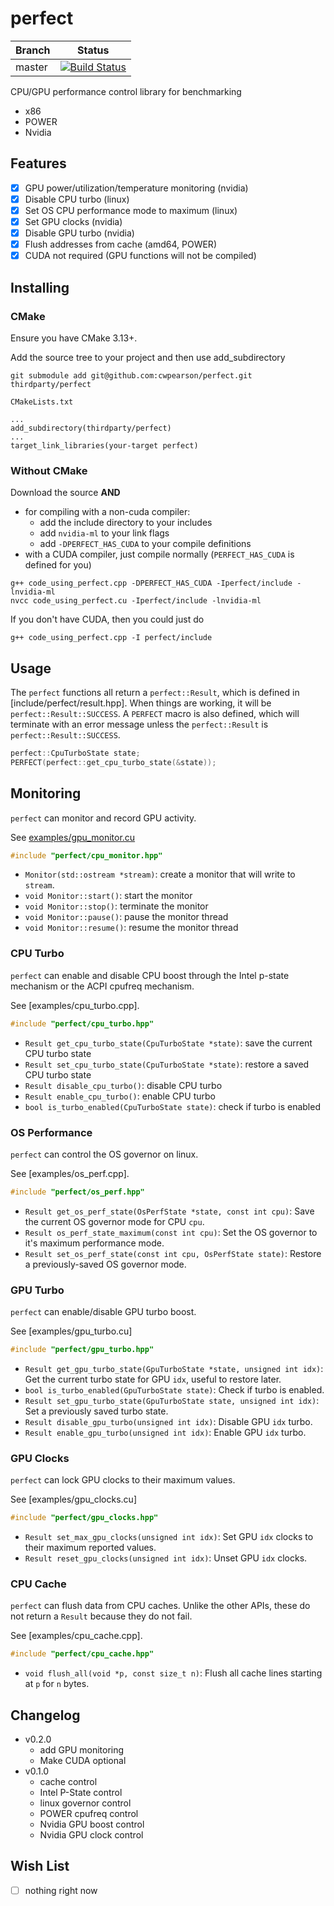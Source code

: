# perfect

| Branch | Status |
|-|-|
| master |[![Build Status](https://img.shields.io/endpoint.svg?url=https%3A%2F%2Factions-badge.atrox.dev%2Fcwpearson%2Fperfect%2Fbadge%3Fref%3Dmaster&style=flat)](https://actions-badge.atrox.dev/cwpearson/perfect/goto?ref=master)|

CPU/GPU performance control library for benchmarking
* x86
* POWER
* Nvidia

## Features

- [x] GPU power/utilization/temperature monitoring (nvidia)
- [x] Disable CPU turbo (linux)
- [x] Set OS CPU performance mode to maximum (linux)
- [x] Set GPU clocks (nvidia)
- [x] Disable GPU turbo (nvidia)
- [x] Flush addresses from cache (amd64, POWER)
- [x] CUDA not required (GPU functions will not be compiled)

## Installing

### CMake 

Ensure you have CMake 3.13+.

Add the source tree to your project and then use add_subdirectory

```
git submodule add git@github.com:cwpearson/perfect.git thirdparty/perfect
```

`CMakeLists.txt`
```
...
add_subdirectory(thirdparty/perfect)
...
target_link_libraries(your-target perfect)
```

### Without CMake 
Download the source **AND**
* for compiling with a non-cuda compiler:
    * add the include directory to your includes
    * add `nvidia-ml` to your link flags
    * add `-DPERFECT_HAS_CUDA` to your compile definitions
* with a CUDA compiler, just compile normally (`PERFECT_HAS_CUDA` is defined for you)

```
g++ code_using_perfect.cpp -DPERFECT_HAS_CUDA -Iperfect/include -lnvidia-ml 
nvcc code_using_perfect.cu -Iperfect/include -lnvidia-ml
```

If you don't have CUDA, then you could just do
```
g++ code_using_perfect.cpp -I perfect/include
```

## Usage

The `perfect` functions all return a `perfect::Result`, which is defined in [include/perfect/result.hpp].
When things are working, it will be `perfect::Result::SUCCESS`.
A `PERFECT` macro is also defined, which will terminate with an error message unless the `perfect::Result` is `perfect::Result::SUCCESS`.

```c++
perfect::CpuTurboState state;
PERFECT(perfect::get_cpu_turbo_state(&state));
```

## Monitoring

`perfect` can monitor and record GPU activity.

See [examples/gpu_monitor.cu](examples/gpu_monitor.cu)

```c++
#include "perfect/cpu_monitor.hpp"
```

* `Monitor(std::ostream *stream)`: create a monitor that will write to `stream`.
* `void Monitor::start()`: start the monitor
* `void Monitor::stop()`: terminate the monitor
* `void Monitor::pause()`: pause the monitor thread
* `void Monitor::resume()`: resume the monitor thread

### CPU Turbo

`perfect` can enable and disable CPU boost through the Intel p-state mechanism or the ACPI cpufreq mechanism.

See [examples/cpu_turbo.cpp].


```c++
#include "perfect/cpu_turbo.hpp"
```

* `Result get_cpu_turbo_state(CpuTurboState *state)`: save the current CPU turbo state
* `Result set_cpu_turbo_state(CpuTurboState *state)`: restore a saved CPU turbo state
* `Result disable_cpu_turbo()`: disable CPU turbo
* `Result enable_cpu_turbo()`: enable CPU turbo
* `bool is_turbo_enabled(CpuTurboState state)`: check if turbo is enabled

### OS Performance

`perfect` can control the OS governor on linux.

See [examples/os_perf.cpp].

```c++
#include "perfect/os_perf.hpp"
```

* `Result get_os_perf_state(OsPerfState *state, const int cpu)`: Save the current OS governor mode for CPU `cpu`.
* `Result os_perf_state_maximum(const int cpu)`: Set the OS governor to it's maximum performance mode.
* `Result set_os_perf_state(const int cpu, OsPerfState state)`: Restore a previously-saved OS governor mode.

### GPU Turbo

`perfect` can enable/disable GPU turbo boost.

See [examples/gpu_turbo.cu]

```c++
#include "perfect/gpu_turbo.hpp"
```

* `Result get_gpu_turbo_state(GpuTurboState *state, unsigned int idx)`: Get the current turbo state for GPU `idx`, useful to restore later.
* `bool is_turbo_enabled(GpuTurboState state)`: Check if turbo is enabled.
* `Result set_gpu_turbo_state(GpuTurboState state, unsigned int idx)`: Set a previously saved turbo state.
* `Result disable_gpu_turbo(unsigned int idx)`: Disable GPU `idx` turbo.
* `Result enable_gpu_turbo(unsigned int idx)`: Enable GPU `idx` turbo.

### GPU Clocks

`perfect` can lock GPU clocks to their maximum values.

See [examples/gpu_clocks.cu]

```c++
#include "perfect/gpu_clocks.hpp"
```

* `Result set_max_gpu_clocks(unsigned int idx)`: Set GPU `idx` clocks to their maximum reported values.
* `Result reset_gpu_clocks(unsigned int idx)`: Unset GPU `idx` clocks.

### CPU Cache

`perfect` can flush data from CPU caches. Unlike the other APIs, these do not return a `Result` because they do not fail.

See [examples/cpu_cache.cpp].

```c++
#include "perfect/cpu_cache.hpp"
```

* `void flush_all(void *p, const size_t n)`: Flush all cache lines starting at `p` for `n` bytes.

## Changelog

* v0.2.0
    * add GPU monitoring
    * Make CUDA optional
* v0.1.0
    * cache control
    * Intel P-State control
    * linux governor control
    * POWER cpufreq control
    * Nvidia GPU boost control
    * Nvidia GPU clock control

## Wish List

- [ ] nothing right now